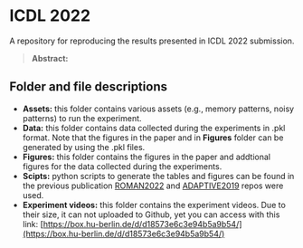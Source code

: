 # ICDL 2022
A repository for reproducing the results presented in ICDL 2022 submission.

> **Abstract:**



## Folder and file descriptions
+ **Assets:** this folder contains various assets (e.g., memory patterns, noisy patterns) to run the experiment.
+ **Data:** this folder contains data collected during the experiments in .pkl format. Note that the figures in the paper and in **Figures** folder can be generated by using the .pkl files. 
+ **Figures:** this folder contains the figures in the paper and addtional figures for the data collected during the experiments.
+ **Scipts:** python scripts to generate the tables and figures can be found in the previous publication [ROMAN2022](https://github.com/muratkirtay/RoMAN2021) and [ADAPTIVE2019](https://github.com/muratkirtay/ADAPTIVE2019) repos were used.
+ **Experiment videos:** this folder contains the experiment videos. Due to their size, it can not uploaded to Github, yet you can access with this link: [https://box.hu-berlin.de/d/d18573e6c3e94b5a9b54/](https://box.hu-berlin.de/d/d18573e6c3e94b5a9b54/)
 
 




